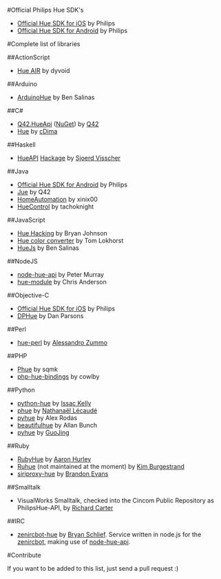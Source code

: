 #Official Philips Hue SDK's
* [Official Hue SDK for iOS](https://github.com/PhilipsHue/PhilipsHueSDKiOS) by Philips
* [Official Hue SDK for Android](https://github.com/PhilipsHue/PhilipsHueSDKAndroid) by Philips

#Complete list of libraries

##ActionScript
* [Hue AIR](https://github.com/dyvoid/hue-air) by dyvoid

##Arduino
* [ArduinoHue](https://github.com/bsalinas/ArduinoHue) by Ben Salinas

##C\# 
* [Q42.HueApi](https://github.com/Q42/Q42.HueApi) ([NuGet](https://nuget.org/packages/Q42.HueApi)) by [Q42](http://q42.nl)
* [Hue](https://github.com/cDima/Hue) by [cDima](http://dima.sadakov.com/)

##Haskell
* [HueAPI](https://github.com/sjoerdvisscher/HueAPI) [Hackage](http://hackage.haskell.org/package/HueAPI) by [Sjoerd Visscher](http://sjoerdvisscher.handcraft.com/)

##Java
* [Official Hue SDK for Android](https://github.com/PhilipsHue/PhilipsHueSDKAndroid) by Philips
* [Jue](https://github.com/Q42/jue) by Q42
* [HomeAutomation](https://github.com/xinix00/HomeAutomation) by xinix00
* [HueControl](https://github.com/tachoknight/HueControl) by tachoknight

##JavaScript
* [Hue Hacking](https://github.com/bjohnso5/hue-hacking) by Bryan Johnson
* [Hue color converter](https://github.com/Q42/hue-color-converter) by Tom Lokhorst
* [HueJs](https://github.com/bsalinas/huejs) by Ben Salinas

##NodeJS
* [node-hue-api](https://github.com/peter-murray/node-hue-api) by Peter Murray 
* [hue-module](https://github.com/whyohwhyamihere/hue-module) by Chris Anderson

##Objective-C
* [Official Hue SDK for iOS](https://github.com/PhilipsHue/PhilipsHueSDKiOS) by Philips
* [DPHue](https://github.com/danparsons/DPHue) by Dan Parsons

##Perl
* [hue-perl](https://github.com/dwery/hue-perl) by [Alessandro Zummo](http://www.towertech.it)

##PHP
* [Phue](https://github.com/sqmk/Phue) by sqmk
* [php-hue-bindings](https://github.com/cowlby/php-hue-bindings) by cowlby

##Python
  
* [python-hue](https://github.com/issackelly/python-hue) by [Issac Kelly](https://twitter.com/issackelly/)
* [phue](https://github.com/studioimaginaire/phue) by [Nathanaël Lécaudé](https://studioimaginaire.com/)
* [pyhue](https://github.com/alexrdp90/pyhue) by Alex Rodas
* [beautifulhue](https://github.com/allanbunch/beautifulhue) by Allan Bunch
* [pyhue](https://github.com/GuoJing/pyhue) by [GuoJing](http://guojing.me)

##Ruby

* [RubyHue](https://github.com/AaronH/RubyHue) by [Aaron Hurley](http://zealog.com)
* [Ruhue](https://github.com/Burgestrand/ruhue) (not maintained at the moment) by [Kim Burgestrand](http://burgestrand.se/)
* [siriproxy-hue](https://github.com/interstateone/siriproxy-hue) by [Brandon Evans](http://brandonevans.ca/)

##Smalltalk

* VisualWorks Smalltalk, checked into the Cincom Public Repository as PhilipsHue-API, by [Richard Carter](http://uk.linkedin.com/in/richiecarter)

##IRC

* [zenircbot-hue](https://github.com/bschlief/zenircbot-hue) by [Bryan Schlief](https://github.com/bschlief).  Service written in node.js for the [zenircbot](https://github.com/wraithan/zenircbot/), making use of [node-hue-api](https://github.com/peter-murray/node-hue-api).

#Contribute

If you want to be added to this list, just send a pull request :)
